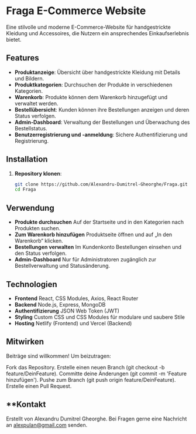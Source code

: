 # Fraga E-Commerce Website

Eine stilvolle und moderne E-Commerce-Website für handgestrickte Kleidung und Accessoires, die Nutzern ein ansprechendes Einkaufserlebnis bietet.

## **Features**

- **Produktanzeige**: Übersicht über handgestrickte Kleidung mit Details und Bildern.
- **Produktkategorien**: Durchsuchen der Produkte in verschiedenen Kategorien.
- **Warenkorb**: Produkte können dem Warenkorb hinzugefügt und verwaltet werden.
- **Bestellübersicht**: Kunden können ihre Bestellungen anzeigen und deren Status verfolgen.
- **Admin-Dashboard**: Verwaltung der Bestellungen und Überwachung des Bestellstatus.
- **Benutzerregistrierung und -anmeldung**: Sichere Authentifizierung und Registrierung.

## **Installation**

1. **Repository klonen**:
   ```bash
   git clone https://github.com/Alexandru-Dumitrel-Gheorghe/Fraga.git
   cd Fraga
   ```

## **Verwendung**

- **Produkte durchsuchen** Auf der Startseite und in den Kategorien nach Produkten suchen.
- **Zum Warenkorb hinzufügen** Produktseite öffnen und auf „In den Warenkorb“ klicken.
- **Bestellungen verwalten** Im Kundenkonto Bestellungen einsehen und den Status verfolgen.
- **Admin-Dashboard** Nur für Administratoren zugänglich zur Bestellverwaltung und Statusänderung.

## **Technologien**

- **Frontend** React, CSS Modules, Axios, React Router
- **Backend** Node.js, Express, MongoDB
- **Authentifizierung** JSON Web Token (JWT)
- **Styling** Custom CSS und CSS Modules für modulare und saubere Stile
- **Hosting** Netlify (Frontend) und Vercel (Backend)

## **Mitwirken**

Beiträge sind willkommen! Um beizutragen:

Fork das Repository.
Erstelle einen neuen Branch (git checkout -b feature/DeinFeature).
Committe deine Änderungen (git commit -m 'Feature hinzufügen').
Pushe zum Branch (git push origin feature/DeinFeature).
Erstelle einen Pull Request.

## \*\*Kontakt

Erstellt von Alexandru Dumitrel Gheorghe. Bei Fragen gerne eine Nachricht an alexpulan@gmail.com senden.
